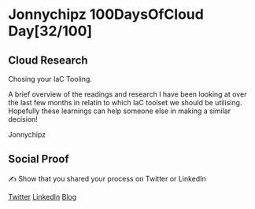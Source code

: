 <!-- This is a template you can use for quick progress days. It removes a lot of the steps we encourage you to share in the longer template 000-DAY-ARTICLE-LONG-TEMPLATE.MD-->

# Jonnychipz 100DaysOfCloud Day[32/100]

## Cloud Research

Chosing your IaC Tooling.

A brief overview of the readings and research I have been looking at over the last few months in relatin to which IaC toolset we should be utilising. Hopefully these learnings can help someone else in making a similar decision!

Jonnychipz

## Social Proof

✍️ Show that you shared your process on Twitter or LinkedIn

[Twitter](https://twitter.com/jonnychipz/status/1310501574850957312)
[LinkedIn](https://www.linkedin.com/posts/japlunn_day32100-100daysofcloud-jonnychipz-activity-6716267261029576704-Wzg9)
[Blog](https://jonnychipz.com/2020/09/28/day32-100-100daysofcloud-jonnychipz-choosing-your-iac-toolset/)
